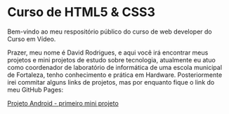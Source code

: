 # Curso de HTML5 & CSS3
 Bem-vindo ao meu respositório público do curso de web developer do Curso em Vídeo.

Prazer, meu nome é David Rodrigues, e aqui você irá encontrar meus projetos e mini projetos de estudo sobre tecnologia,
atualmente eu atuo como coordenador de laboratório de informática de uma escola municipal de Fortaleza, tenho conhecimento e prática em Hardware.
Posteriormente irei commitar alguns links de projetos, mas por enquanto fique o link do meu GitHub Pages:

<a href="davidrodriguex.github.io/projeto-android">Projeto Android - primeiro mini projeto</a>